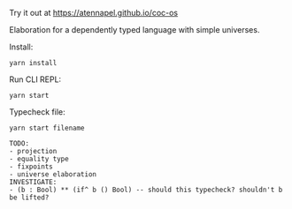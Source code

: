 Try it out at https://atennapel.github.io/coc-os

Elaboration for a dependently typed language with simple universes.

Install:
```
yarn install
```

Run CLI REPL:
```
yarn start
```

Typecheck file:
```
yarn start filename
```

```
TODO:
- projection
- equality type
- fixpoints
- universe elaboration
INVESTIGATE:
- (b : Bool) ** (if^ b () Bool) -- should this typecheck? shouldn't b be lifted?
```
